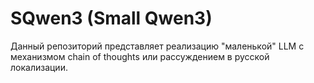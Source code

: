 # SQwen3 (Small Qwen3)

Данный репозиторий представляет реализацию "маленькой" LLM с механизмом chain of thoughts или рассуждением в русской локализации.
